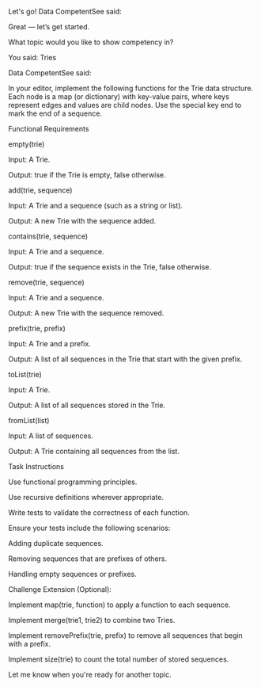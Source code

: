 Let's go!
Data CompetentSee said:

Great — let’s get started.

What topic would you like to show competency in?

You said:
Tries

Data CompetentSee said:

In your editor, implement the following functions for the Trie data structure. Each node is a map (or dictionary) with key-value pairs, where keys represent edges and values are child nodes. Use the special key end to mark the end of a sequence.

Functional Requirements

empty(trie)

Input: A Trie.

Output: true if the Trie is empty, false otherwise.

add(trie, sequence)

Input: A Trie and a sequence (such as a string or list).

Output: A new Trie with the sequence added.

contains(trie, sequence)

Input: A Trie and a sequence.

Output: true if the sequence exists in the Trie, false otherwise.

remove(trie, sequence)

Input: A Trie and a sequence.

Output: A new Trie with the sequence removed.

prefix(trie, prefix)

Input: A Trie and a prefix.

Output: A list of all sequences in the Trie that start with the given prefix.

toList(trie)

Input: A Trie.

Output: A list of all sequences stored in the Trie.

fromList(list)

Input: A list of sequences.

Output: A Trie containing all sequences from the list.

Task Instructions

Use functional programming principles.

Use recursive definitions wherever appropriate.

Write tests to validate the correctness of each function.

Ensure your tests include the following scenarios:

Adding duplicate sequences.

Removing sequences that are prefixes of others.

Handling empty sequences or prefixes.

Challenge Extension (Optional):

Implement map(trie, function) to apply a function to each sequence.

Implement merge(trie1, trie2) to combine two Tries.

Implement removePrefix(trie, prefix) to remove all sequences that begin with a prefix.

Implement size(trie) to count the total number of stored sequences.

Let me know when you're ready for another topic.
